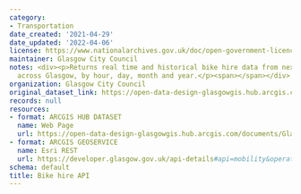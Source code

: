 ```yaml
---
category:
- Transportation
date_created: '2021-04-29'
date_updated: '2022-04-06'
license: https://www.nationalarchives.gov.uk/doc/open-government-licence/version/3/
maintainer: Glasgow City Council
notes: <div><p>Returns real time and historical bike hire data from nextbike stations
  across Glasgow, by hour, day, month and year.</p><span></span></div>
organization: Glasgow City Council
original_dataset_link: https://open-data-design-glasgowgis.hub.arcgis.com/documents/GlasgowGIS::bike-hire-api
records: null
resources:
- format: ARCGIS HUB DATASET
  name: Web Page
  url: https://open-data-design-glasgowgis.hub.arcgis.com/documents/GlasgowGIS::bike-hire-api
- format: ARCGIS GEOSERVICE
  name: Esri REST
  url: https://developer.glasgow.gov.uk/api-details#api=mobility&operation=5f23cd7c7e947e7d1cf2f4ae
schema: default
title: Bike hire API
---
```

